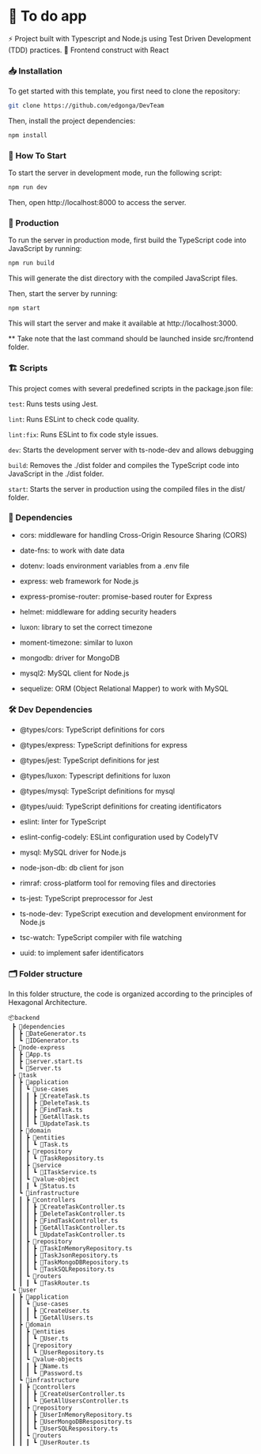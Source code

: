 # 🦋 To do app

⚡ Project built with Typescript and Node.js using Test Driven Development (TDD) practices.
🚀 Frontend construct with React

### 📥 Installation

To get started with this template, you first need to clone the repository:

```bash
git clone https://github.com/edgonga/DevTeam
```

Then, install the project dependencies:

```bash
npm install
```

### 🏁 How To Start

To start the server in development mode, run the following script:
```bash
npm run dev
```
Then, open http://localhost:8000 to access the server.


### 🚀 Production

To run the server in production mode, first build the TypeScript code into JavaScript by running:

```bash
npm run build
```

This will generate the dist directory with the compiled JavaScript files.

Then, start the server by running:

```bash
npm start
```

This will start the server and make it available at http://localhost:3000.

** Take note that the last command should be launched inside src/frontend folder.


### 🏗️ Scripts
This project comes with several predefined scripts in the package.json file:

```test```: Runs tests using Jest.

```lint```: Runs ESLint to check code quality.

```lint:fix```: Runs ESLint to fix code style issues.

```dev```: Starts the development server with ts-node-dev and allows debugging

```build```: Removes the ./dist folder and compiles the TypeScript code into JavaScript in the ./dist folder.

```start```: Starts the server in production using the compiled files in the dist/ folder.

### 📝 Dependencies

- cors: middleware for handling Cross-Origin Resource Sharing (CORS)

- date-fns: to work with date data

- dotenv: loads environment variables from a .env file

- express: web framework for Node.js

- express-promise-router: promise-based router for Express

- helmet: middleware for adding security headers

- luxon: library to set the correct timezone

- moment-timezone: similar to luxon

- mongodb: driver for MongoDB

- mysql2: MySQL client for Node.js

- sequelize: ORM (Object Relational Mapper) to work with MySQL

### 🛠️ Dev Dependencies

- @types/cors: TypeScript definitions for cors

- @types/express: TypeScript definitions for express

- @types/jest: TypeScript definitions for jest

- @types/luxon: Typescript definitions for luxon

- @types/mysql: TypeScript definitions for mysql

- @types/uuid: TypeScript definitions for creating identificators

- eslint: linter for TypeScript

- eslint-config-codely: ESLint configuration used by CodelyTV

- mysql: MySQL driver for Node.js

- node-json-db: db client for json

- rimraf: cross-platform tool for removing files and directories

- ts-jest: TypeScript preprocessor for Jest

- ts-node-dev: TypeScript execution and development environment for Node.js

- tsc-watch: TypeScript compiler with file watching

- uuid: to implement safer identificators

### 🗂️ Folder structure

In this folder structure, the code is organized according to the principles of Hexagonal Architecture. 

```
📦backend
 ┣ 📂dependencies
 ┃ ┣ 📜DateGenerator.ts
 ┃ ┗ 📜IDGenerator.ts
 ┣ 📂node-express
 ┃ ┣ 📜App.ts
 ┃ ┣ 📜server.start.ts
 ┃ ┗ 📜Server.ts
 ┣ 📂task
 ┃ ┣ 📂application
 ┃ ┃ ┗ 📂use-cases
 ┃ ┃ ┃ ┣ 📜CreateTask.ts
 ┃ ┃ ┃ ┣ 📜DeleteTask.ts
 ┃ ┃ ┃ ┣ 📜FindTask.ts
 ┃ ┃ ┃ ┣ 📜GetAllTask.ts
 ┃ ┃ ┃ ┗ 📜UpdateTask.ts
 ┃ ┣ 📂domain
 ┃ ┃ ┣ 📂entities
 ┃ ┃ ┃ ┗ 📜Task.ts
 ┃ ┃ ┣ 📂repository
 ┃ ┃ ┃ ┗ 📜TaskRepository.ts
 ┃ ┃ ┣ 📂service
 ┃ ┃ ┃ ┗ 📜ITaskService.ts
 ┃ ┃ ┗ 📂value-object
 ┃ ┃ ┃ ┗ 📜Status.ts
 ┃ ┗ 📂infrastructure
 ┃ ┃ ┣ 📂controllers
 ┃ ┃ ┃ ┣ 📜CreateTaskController.ts
 ┃ ┃ ┃ ┣ 📜DeleteTaskController.ts
 ┃ ┃ ┃ ┣ 📜FindTaskController.ts
 ┃ ┃ ┃ ┣ 📜GetAllTaskController.ts
 ┃ ┃ ┃ ┗ 📜UpdateTaskController.ts
 ┃ ┃ ┣ 📂repository
 ┃ ┃ ┃ ┣ 📜TaskInMemoryRepository.ts
 ┃ ┃ ┃ ┣ 📜TaskJsonRepository.ts
 ┃ ┃ ┃ ┣ 📜TaskMongoDBRepository.ts
 ┃ ┃ ┃ ┗ 📜TaskSQLRepository.ts
 ┃ ┃ ┗ 📂routers
 ┃ ┃ ┃ ┗ 📜TaskRouter.ts
 ┗ 📂user
 ┃ ┣ 📂application
 ┃ ┃ ┗ 📂use-cases
 ┃ ┃ ┃ ┣ 📜CreateUser.ts
 ┃ ┃ ┃ ┗ 📜GetAllUsers.ts
 ┃ ┣ 📂domain
 ┃ ┃ ┣ 📂entities
 ┃ ┃ ┃ ┗ 📜User.ts
 ┃ ┃ ┣ 📂repository
 ┃ ┃ ┃ ┗ 📜UserRepository.ts
 ┃ ┃ ┗ 📂value-objects
 ┃ ┃ ┃ ┣ 📜Name.ts
 ┃ ┃ ┃ ┗ 📜Password.ts
 ┃ ┗ 📂infrastructure
 ┃ ┃ ┣ 📂controllers
 ┃ ┃ ┃ ┣ 📜CreateUserController.ts
 ┃ ┃ ┃ ┗ 📜GetAllUsersController.ts
 ┃ ┃ ┣ 📂repository
 ┃ ┃ ┃ ┣ 📜UserInMemoryRepository.ts
 ┃ ┃ ┃ ┣ 📜UserMongoDBRespository.ts
 ┃ ┃ ┃ ┗ 📜UserSQLRespository.ts
 ┃ ┃ ┗ 📂routers
 ┃ ┃ ┃ ┗ 📜UserRouter.ts
```



